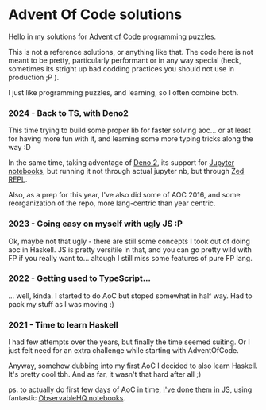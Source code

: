 # Advent Of Code solutions

Hello in my solutions for [Advent of Code](https://adventofcode.com/) programming puzzles.

This is not a reference solutions, or anything like that.
The code here is not meant to be pretty, particularly performant or in any way special
(heck, sometimes its stright up bad codding practices you should not use in production ;P ).

I just like programming puzzles, and learning, so I often combine both.

### 2024 - Back to TS, with Deno2

This time trying to build some proper lib for faster solving aoc...
or at least for having more fun with it, and learning some more typing tricks along the way :D

In the same time, taking adventage of [Deno 2](https://deno.com/blog/v2.0), 
its support for [Jupyter notebooks](https://docs.deno.com/runtime/reference/cli/jupyter/),
but running it not through actual jupyter nb, but through [Zed REPL](https://zed.dev/docs/repl).

Also, as a prep for this year, I've also did some of AOC 2016, and some reorganization of the repo, more lang-centric than year centric.

### 2023 - Going easy on myself with ugly JS :P

Ok, maybe not that ugly - there are still some concepts I took out of doing aoc in Haskell.
JS is pretty versitile in that, and you can go pretty wild with FP if you really want to...
altough I still miss some features of pure FP lang.

### 2022 - Getting used to TypeScript...

... well, kinda. I started to do AoC but stoped somewhat in half way.
Had to pack my stuff as I was moving :)

### 2021 - Time to learn Haskell

I had few attempts over the years, but finally the time seemed suiting.
Or I just felt need for an extra challenge while starting with AdventOfCode.

Anyway, somehow dubbing into my first AoC I decided to also learn Haskell.
It's pretty cool tbh. And as far, it wasn't that hard after all ;)

ps. to actually do first few days of AoC in time, [I've done them in JS](https://observablehq.com/@ajur/advent-of-code-2021),
using fantastic [ObservableHQ notebooks](https://observablehq.com/).
